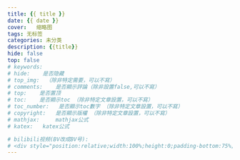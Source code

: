 ```yaml
---
title: {{ title }}
date: {{ date }}
cover:   缩略图
tags: 无标签
categories: 未分类
description: {{title}}
hide: false
top: false
# keywords:
# hide:    是否隐藏
# top_img:  （除非特定需要，可以不寫）
# comments:    是否顯示評論（除非設置false,可以不寫）
# top:    是否置顶
# toc:    是否顯示toc （除非特定文章設置，可以不寫）
# toc_number:   是否顯示toc數字 （除非特定文章設置，可以不寫）
# copyright:   是否顯示版權 （除非特定文章設置，可以不寫）
# mathjax:     mathjax公式
# katex:   katex公式

# bilibili视频(BV改成BV号): 
# <div style="position:relative;width:100%;height:0;padding-bottom:75%;"><iframe src="//player.bilibili.com/player.html?bvid=BV"scrolling="no"border="0"frameborder="no"framespacing="0"allowfullscreen="true"style="position:absolute;width:100%;height:100%;left:0;top:0;"></iframe></div> 
---
```



